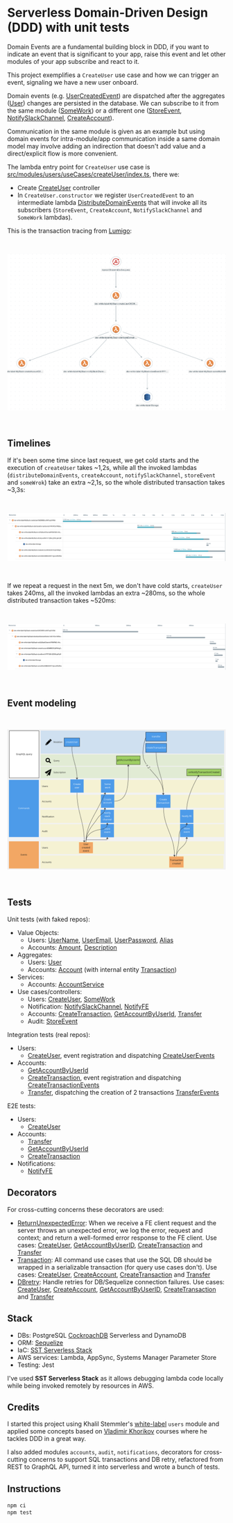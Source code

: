 # Serverless Domain-Driven Design (DDD) with unit tests

Domain Events are a fundamental building block in DDD, if you want to indicate an event that is significant to your app, raise this event and let other modules of your app subscribe and react to it.

This project exemplifies a `CreateUser` use case and how we can trigger an event, signaling we have a new user onboard.

Domain events (e.g. [UserCreatedEvent](src/modules/users/domain/events/UserCreatedEvent.ts)) are dispatched after the aggregates ([User](src/modules/users/domain/User.ts)) changes are persisted in the database. We can subscribe to it from the same module ([SomeWork](src/modules/users/useCases/someWork/SomeWork.ts)) or a different one ([StoreEvent](src/modules/audit/useCases/storeEvent/StoreEvent.ts), [NotifySlackChannel](src/modules/notification/useCases/notifySlackChannel/NotifySlackChannel.ts), [CreateAccount](src/modules/accounts/useCases/createAccount/CreateAccount.ts)).

Communication in the same module is given as an example but using domain events for intra-module/app communication inside a same domain model may involve adding an indirection that doesn't add value and a direct/explicit flow is more convenient.

The lambda entry point for `CreateUser` use case is [src/modules/users/useCases/createUser/index.ts](src/modules/users/useCases/createUser/index.ts), there we:
* Create [CreateUser](src/modules/users/useCases/createUser/CreateUser.ts) controller
* In `CreateUser.constructor` we register `UserCreatedEvent` to an intermediate lambda [DistributeDomainEvents](src/shared/infra/invocation/DistributeDomainEvents.ts) that will invoke all its subscribers (`StoreEvent`, `CreateAccount`, `NotifySlackChannel` and `SomeWork` lambdas).

This is the transaction tracing from [Lumigo](https://lumigo.io):

<br />
<p align="center">
    <img alt="graph" src="doc/graph.png" />
</p>
<br />

## Timelines

If it's been some time since last request, we get cold starts and the execution of `createUser` takes ~1,2s, while all the invoked lambdas (`distributeDomainEvents`, `createAccount`, `notifySlackChannel`, `storeEvent` and `someWrok`) take an extra ~2,1s, so the whole distributed transaction takes ~3,3s:

<br />
<p align="center">
    <img alt="timeline1" src="doc/timeline1.png" />
</p>
<br />

If we repeat a request in the next 5m, we don't have cold starts, `createUser` takes 240ms, all the invoked lambdas an extra ~280ms, so the whole distributed transaction takes ~520ms:

<br />
<p align="center">
    <img alt="timeline2" src="doc/timeline2.png" />
</p>
<br />

## Event modeling

<br />
<p align="center">
    <img alt="event modeling" src="doc/eventModeling.png" />
</p>
<br />

## Tests

Unit tests (with faked repos):

- Value Objects: 
    - Users: [UserName](src/modules/users/domain/UserEmail.unit.ts), [UserEmail](src/modules/users/domain/UserEmail.unit.ts), [UserPassword](src/modules/users/domain/UserPassword.unit.ts), [Alias](src/modules/users/domain/Alias.unit.ts)
    - Accounts: [Amount](src/modules/accounts/domain/Amount.unit.ts), [Description](src/modules/accounts/domain/Description.unit.ts)
- Aggregates:
    - Users: [User](src/modules/users/domain/User.unit.ts)
    - Accounts: [Account](src/modules/accounts/domain/Account.ts) (with internal entity [Transaction](src/modules/accounts/domain/Transaction.unit.ts))
- Services:
    - Accounts: [AccountService](src/modules/accounts/services/AccountService.unit.ts)
- Use cases/controllers: 
    - Users: [CreateUser](src/modules/users/useCases/createUser/CreateUser.unit.ts), [SomeWork](src/modules/users/useCases/someWork/SomeWork.unit.ts)
    - Notification: [NotifySlackChannel](src/modules/notification/useCases/notifySlackChannel/NotifySlackChannel.unit.ts), [NotifyFE](src/modules/notification/useCases/notifyFE/NotifyFE.unit.ts)
    - Accounts: [CreateTransaction](src/modules/accounts/useCases/createTransaction/CreateTransaction.unit.ts), [GetAccountByUserId](src/modules/accounts/useCases/getAccountByUserId/GetAccountByUserId.unit.ts), [Transfer](src/modules/accounts/useCases/transfer/Transfer.unit.ts)
    - Audit: [StoreEvent](src/modules/audit/useCases/storeEvent/StoreEvent.unit.ts)

Integration tests (real repos):

- Users:
  - [CreateUser](src/modules/users/useCases/createUser/CreateUser.int.ts), event registration and dispatching [CreateUserEvents](src/modules/users/useCases/createUser/CreateUserEvents.int.ts)
- Accounts:
  - [GetAccountByUserId](src/modules/accounts/useCases/getAccountByUserId/GetAccountByUserId.int.ts)
  - [CreateTransaction](src/modules/accounts/useCases/createTransaction/CreateTransaction.int.ts), event registration and dispatching [CreateTransactionEvents](src/modules/accounts/useCases/createTransaction/CreateTransactionEvents.int.ts)
  - [Transfer](src/modules/accounts/useCases/transfer/Transfer.int.ts), dispatching the creation of 2 transactions [TransferEvents](src/modules/accounts/useCases/transfer/TransferEvents.int.ts)

E2E tests:

- Users:
  - [CreateUser](src/modules/users/useCases/createUser/CreateUser.e2e.ts)
- Accounts:
  - [Transfer](src/modules/accounts/useCases/transfer/Transfer.e2e.ts)
  - [GetAccountByUserId](src/modules/accounts/useCases/getAccountByUserId/GetAccountByUserId.e2e.ts)
  - [CreateTransaction](src/modules/accounts/useCases/createTransaction/CreateTransaction.e2e.ts)
- Notifications:
  - [NotifyFE](src/modules/notification/useCases/notifyFE/NotifyFE.e2e.ts)

## Decorators

For cross-cutting concerns these decorators are used:
* [ReturnUnexpectedError](src/shared/decorators/ReturnUnexpectedError.ts): When we receive a FE client request and the server throws an unexpected error, we log the error, request and context; and return a well-formed error response to the FE client. Use cases: [CreateUser](src/modules/users/useCases/createUser/index.ts), [GetAccountByUserID](src/modules/accounts/useCases/getAccountByUserId/index.ts), [CreateTransaction](src/modules/accounts/useCases/createTransaction/index.ts) and [Transfer](src/modules/accounts/useCases/transfer/index.ts)
* [Transaction](src/shared/decorators/Transaction.ts): All command use cases that use the SQL DB should be wrapped in a serializable transaction (for query use cases don't). Use cases: [CreateUser](src/modules/users/useCases/createUser/index.ts), [CreateAccount](src/modules/accounts/useCases/createAccount/index.ts), [CreateTransaction](src/modules/accounts/useCases/createTransaction/index.ts) and [Transfer](src/modules/accounts/useCases/transfer/index.ts)
* [DBretry](src/shared/decorators/DBretry.ts): Handle retries for DB/Sequelize connection failures. Use cases: [CreateUser](src/modules/users/useCases/createUser/index.ts), [CreateAccount](src/modules/accounts/useCases/createAccount/index.ts), [GetAccountByUserID](src/modules/accounts/useCases/getAccountByUserId/index.ts), [CreateTransaction](src/modules/accounts/useCases/createTransaction/index.ts) and [Transfer](src/modules/accounts/useCases/transfer/index.ts)

## Stack

* DBs: PostgreSQL [CockroachDB](https://www.cockroachlabs.com) Serverless and DynamoDB
* ORM: [Sequelize](https://sequelize.org)
* IaC: [SST Serverless Stack](https://sst.dev)
* AWS services: Lambda, AppSync, Systems Manager Parameter Store 
* Testing: Jest

I've used **SST Serverless Stack** as it allows debugging lambda code locally while being invoked remotely by resources in AWS.

## Credits

I started this project using Khalil Stemmler's [white-label](https://github.com/stemmlerjs/white-label) `users` module and applied some concepts based on [Vladimir Khorikov](https://enterprisecraftsmanship.com) courses where he tackles DDD in a great way.

I also added modules `accounts`, `audit`, `notifications`, decorators for cross-cutting concerns to support SQL transactions and DB retry, refactored from REST to GraphQL API, turned it into serverless and wrote a bunch of tests.

## Instructions

```
npm ci
npm test
```
